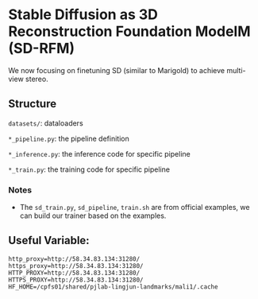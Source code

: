 # Stable Diffusion as 3D Reconstruction Foundation ModelM (SD-RFM)

We now focusing on finetuning SD (similar to Marigold) to achieve multi-view stereo.

## Structure
`datasets/`: dataloaders

`*_pipeline.py`: the pipeline definition

`*_inference.py`: the inference code for specific pipeline

`*_train.py`: the training code for specific pipeline

### Notes
- The `sd_train.py`, `sd_pipeline`, `train.sh` are from official examples, we can build our trainer based on the examples.

## Useful Variable:

```
http_proxy=http://58.34.83.134:31280/
https_proxy=http://58.34.83.134:31280/
HTTP_PROXY=http://58.34.83.134:31280/
HTTPS_PROXY=http://58.34.83.134:31280/
HF_HOME=/cpfs01/shared/pjlab-lingjun-landmarks/mali1/.cache
```